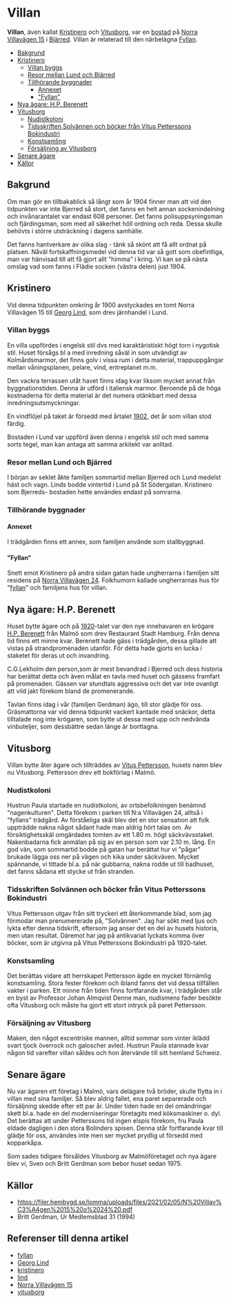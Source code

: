 # Villan

**Villan**, även kallat [Kristinero](Kristinero.md) och [Vitusborg](Vitusborg.md), var en [bostad](bostad.md) på [Norra Villavägen 15](Norra%20Villavägen%2015.md) i [Bjärred](Bjärred.md). Villan är relaterad till den närbelägna [Fyllan](Fyllan.md).

* [Bakgrund](#bakgrund)
* [Kristinero](#kristinero)
  * [Villan byggs](#villan-byggs)
  * [Resor mellan Lund och Bjärred](#resor-mellan-lund-och-bjärred)
  * [Tillhörande byggnader](#tillhörande-byggnader)
    * [Annexet](#annexet)
    * ["Fyllan"](#fyllan)
* [Nya ägare: H.P. Berenett](#nya-ägare-hp-berenett)
* [Vitusborg](#vitusborg)
  * [Nudistkoloni](#nudistkoloni)
  * [Tidsskriften Solvännen och böcker från Vitus Petterssons Bokindustri](#tidsskriften-solvännen-och-böcker-från-vitus-petterssons-bokindustri)
  * [Konstsamling](#konstsamling)
  * [Försäljning av Vitusborg](#försäljning-av-vitusborg)
* [Senare ägare](#senare-ägare)
* [Källor](#källor)

## Bakgrund

Om man gör en tillbakablick så långt som år 1904 finner man att vid den tidpunkten var inte Bjerred så stort, det fanns en helt annan sockenindelning och invånarantalet var endast 608 personer. Det fanns polisuppsyningsman och fjärdingsman, som med all säkerhet höll ordning och reda. Dessa skulle behövts i större utsträckning i dagens samhälle.

Det fanns hantverkare av olika slag - tänk så skönt att få allt ordnat på platsen. Nåväl fortskaffningsmedel vid denna tid var så gott som obefintliga, man var hänvisad till att få gjort allt "himma" i kring. Vi kan se på nästa omslag vad som fanns i Flädie socken (västra delen) just 1904.

## Kristinero

Vid denna tidpunkten omkring år 1900 avstyckades en tomt Norra Villavägen 15 till [Georg Lind](Georg%20Lind.md), som drev järnhandel i Lund.

### Villan byggs

En villa uppfördes i engelsk stil dvs med karaktäristiskt högt torn i nygotisk stil. Huset försågs bl a med inredning såväl in som utvändigt av Kolmårdsmarmor, det finns golv i vissa rum i detta material, trappuppgångar mellan våningsplanen, pelare, vind, entreplanet m.m.

Den vackra terrassen utåt havet finns idag kvar liksom mycket annat från byggnationstiden. Denna är utförd i italiensk marmor. Beroende på de höga kostnaderna för detta material är det numera otänkbart med dessa inredningsutsmyckningar.

En vindflöjel på taket är försedd med årtalet [1902](1902.md), det år som villan stod färdig.

Bostaden i Lund var uppförd även denna i engelsk stil och med samma sorts tegel, man kan antaga att samma arkitekt var anlitad.

### Resor mellan Lund och Bjärred

I början av seklet åkte familjen sommartid mellan Bjerred och Lund medelst häst och vagn. Linds bodde vintertid i Lund på St Södergatan. Kristinero som Bjerreds- bostaden hette användes endast på somrarna.

### Tillhörande byggnader

#### Annexet

I trädgården finns ett annex, som familjen använde som stallbyggnad.

#### "Fyllan"

Snett emot Kristinero på andra sidan gatan hade ungherrarna i familjen sitt residens på [Norra Villavägen 24](Norra%20Villavägen%2024.md). Folkhumorn kallade ungherrarnas hus för "[fyllan](fyllan.md)" och familjens hus för villan.

## Nya ägare: H.P. Berenett

Huset bytte ägare och på [1920](1920.md)-talet var den nye innehavaren en krögare [H.P. Berenett](H.P.%20Berenett.md) från Malmö som drev Restaurant Stadt Hamburg. Från denna tid finns ett minne kvar. Berenett hade gäss i trädgården, dessa gillade att vistas på strandpromenaden utanför. För detta hade gjorts en lucka i staketet för deras ut och invandring.

C.G.Lekholm den person,som är mest bevandrad i Bjerred och dess historia har berättat detta och även målat en tavla med huset och gässens framfart på promenaden. Gässen var stundtals aggressiva och det var inte ovanligt att vild jakt förekom bland de promenerande.

Tavlan finns idag i vår (familjen Gerdman) ägo, till stor glädje för oss. Gräsmattorna var vid denna tidpunkt vackert kantade med snäckor, detta tilltalade nog inte krögaren, som bytte ut dessa med upp och nedvända vinbuteljer, som dessbättre sedan länge är borttagna.

## Vitusborg

Villan bytte åter ägare och tillträddes av [Vitus Pettersson](Vitus%20Pettersson.md), husets namn blev nu Vitusborg. Pettersson drev ett bokförlag i Malmö.

### Nudistkoloni

Hustrun Paula startade en nudistkoloni, av ortsbefolkningen benämnd "nagenkulturen". Detta förekom i parken till N:a Villavägen 24, alltså i "fyllans" trädgård. Av förståeliga skäl blev det en stor sensation att folk uppträdde nakna något sådant hade man aldrig hört talas om. Av försiktighetsskäl omgärdades tomten av ett 1.80 m. högt säckvävsstaket. Nakenbadarna fick anmälan på sig av en person som var 2.10 m. lång. En god vän, som sommartid bodde på gatan har berättat hur vi "pågar" brukade lägga oss ner på vägen och kika under säckväven. Mycket spännande, vi tittade bl.a. på när gubbarna, nakna rodde ut till badhuset, det fanns sådana ett stycke ut från stranden.

### Tidsskriften Solvännen och böcker från Vitus Petterssons Bokindustri

Vitus Pettersson utgav från sitt tryckeri ett återkommande blad, som jag förmodar man prenumererade på, "Solvännen". Jag har sökt med ljus och lykta efter denna tidskrift, eftersom jag anser det en del av husets historia, men utan resultat. Däremot har jag på antikvariat lyckats komma över böcker, som är utgivna på Vitus Petterssons Bokindustri på 1920-talet.

### Konstsamling

Det berättas vidare att herrskapet Pettersson ägde en mycket förnämlig konstsamling. Stora fester förekom och ibland fanns det vid dessa tillfällen vakter i parken. Ett minne från tiden finns fortfarande kvar, i trädgården står en byst av Professor Johan Almqvist Denne man, nudismens fader besökte ofta Vitusborg och måste ha gjort ett stort intryck på paret Pettersson.

### Försäljning av Vitusborg

Maken, den något excentriske mannen, alltid sommar som vinter iklädd svart tjock överrock och galoscher avled. Hustrun Paula stannade kvar någon tid varefter villan såldes och hon återvände till sitt hemland Schweiz.

## Senare ägare

Nu var ägaren ett företag i Malmö, vars delägare två bröder, skulle flytta in i villan med sina familjer. Så blev aldrig fallet, ena paret separerade och försäljning skedde efter ett par år. Under tiden hade en del omändringar skett bl.a. hade en del moderniseringar företagits med köksmaskiner o. dyl. Det berättas att under Petterssons tid ingen elspis förekom, fru Paula eldade dagligen i den stora Bolinders spisen. Denna står fortfarande kvar till glädje för oss, användes inte men ser mycket prydlig ut försedd med kopparkåpa.

Som sades tidigare försåldes Vitusborg av Malmöföretaget och nya ägare blev vi, Sven och Britt Gerdman som bebor huset sedan 1975.

## Källor

* <https://filer.hembygd.se/lomma/uploads/files/2021/02/05/N%20Villav%C3%A4gen%2015%20o%2024%20.pdf>
* Britt Gerdman, Ur Medlemsblad 31 (1994)

## Referenser till denna artikel

* [fyllan](fyllan.md)
* [Georg Lind](Georg%20Lind.md)
* [kristinero](kristinero.md)
* [lind](lind.md)
* [Norra Villavägen 15](Norra%20Villavägen%2015.md)
* [vitusborg](vitusborg.md)
